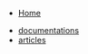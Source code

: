 <!-- docs/_sidebar.md -->

* [Home](/)

<ul>
  <li><a href="https://jeanmgirard.github.io/docs/subjects" target="_self" rel="noopener">documentations</a></li>
  <li><a href="https://jeanmgirard.github.io/docs/articles" target="_self" rel="noopener">articles</a></li>
</ul>

